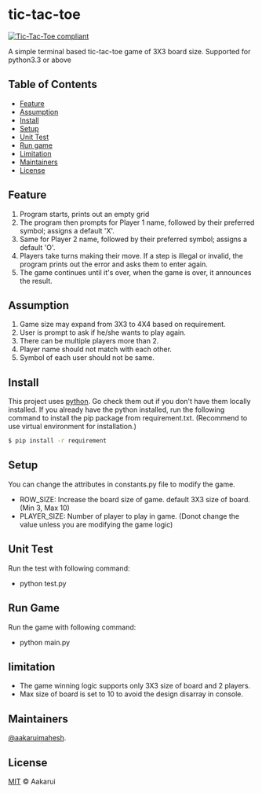 # tic-tac-toe

[![Tic-Tac-Toe compliant](https://img.shields.io/badge/readme%20style-standard-brightgreen.svg?style=flat-square)](https://github.com/aakaruimahesh/tic-tac-toe)

A simple terminal based tic-tac-toe game of 3X3 board size.
Supported for python3.3 or above

## Table of Contents

- [Feature](#feature)
- [Assumption](#assumption)
- [Install](#install)
- [Setup](#setup)
- [Unit Test](#unit-test)
- [Run game](#run-game)
- [Limitation](#limitation)
- [Maintainers](#maintainers)
- [License](#license)

## Feature

1. Program starts, prints out an empty grid
2. The program then prompts for Player 1 name, followed by their preferred symbol; assigns a default 'X'.
3. Same for Player 2 name, followed by their preferred symbol; assigns a default 'O'.
4. Players take turns making their move. If a step is illegal or invalid, the program prints out the error and asks them to enter again.
5. The game continues until it's over, when the game is over, it announces the result.

## Assumption

1. Game size may expand from 3X3 to 4X4 based on requirement.
2. User is prompt to ask if he/she wants to play again.
3. There can be multiple players more than 2.
4. Player name should not match with each other.
5. Symbol of each user should not be same.


## Install

This project uses [python](https://www.python.org/). Go check them out if you don't have them locally installed. If you already have the python installed, run the following command to install the pip package from requirement.txt. (Recommend to use virtual environment for installation.)

```sh
$ pip install -r requirement
```

## Setup

You can change the attributes in constants.py file to modify the game.

- ROW_SIZE: Increase the board size of game. default 3X3 size of board. (Min 3, Max 10)
- PLAYER_SIZE: Number of player to play in game. (Donot change the value unless you are modifying the game logic)

## Unit Test

Run the test with following command:
- python test.py

## Run Game

Run the game with following command:
- python main.py

## limitation

- The game winning logic supports only 3X3 size of board and 2 players.
- Max size of board is set to 10 to avoid the design disarray in console.

## Maintainers

[@aakaruimahesh](https://github.com/aakaruimahesh).

## License

[MIT](LICENSE) © Aakarui
